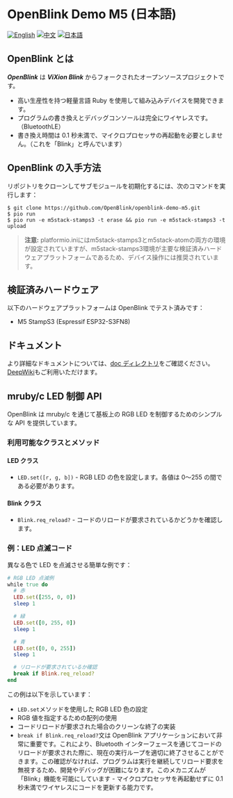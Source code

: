 # OpenBlink Demo M5 (日本語)

[![English](https://img.shields.io/badge/language-English-blue.svg)](README.md)
[![中文](https://img.shields.io/badge/language-中文-red.svg)](README.zh-CN.md)
[![日本語](https://img.shields.io/badge/language-日本語-green.svg)](README.ja.md)

## OpenBlink とは

**_OpenBlink_** は **_ViXion Blink_** からフォークされたオープンソースプロジェクトです。

- 高い生産性を持つ軽量言語 Ruby を使用して組み込みデバイスを開発できます。
- プログラムの書き換えとデバッグコンソールは完全にワイヤレスです。（BluetoothLE）
- 書き換え時間は 0.1 秒未満で、マイクロプロセッサの再起動を必要としません。（これを「Blink」と呼んでいます）

## OpenBlink の入手方法

リポジトリをクローンしてサブモジュールを初期化するには、次のコマンドを実行します：

```console
$ git clone https://github.com/OpenBlink/openblink-demo-m5.git
$ pio run
$ pio run -e m5stack-stamps3 -t erase && pio run -e m5stack-stamps3 -t upload
```

> **注意:** platformio.iniにはm5stack-stamps3とm5stack-atomの両方の環境が設定されていますが、m5stack-stamps3環境が主要な検証済みハードウェアプラットフォームであるため、デバイス操作には推奨されています。


## 検証済みハードウェア

以下のハードウェアプラットフォームは OpenBlink でテスト済みです：

- M5 StampS3 (Espressif ESP32-S3FN8)

## ドキュメント

より詳細なドキュメントについては、[doc ディレクトリ](./doc)をご確認ください。
[DeepWiki](https://deepwiki.com/OpenBlink/openblink-demo-m5)もご利用いただけます。

## mruby/c LED 制御 API

OpenBlink は mruby/c を通じて基板上の RGB LED を制御するためのシンプルな API を提供しています。

### 利用可能なクラスとメソッド

#### LED クラス

- `LED.set([r, g, b])` - RGB LED の色を設定します。各値は 0〜255 の間である必要があります。

#### Blink クラス

- `Blink.req_reload?` - コードのリロードが要求されているかどうかを確認します。

### 例：LED 点滅コード

異なる色で LED を点滅させる簡単な例です：

```ruby
# RGB LED 点滅例
while true do
  # 赤
  LED.set([255, 0, 0])
  sleep 1

  # 緑
  LED.set([0, 255, 0])
  sleep 1

  # 青
  LED.set([0, 0, 255])
  sleep 1

  # リロードが要求されているか確認
  break if Blink.req_reload?
end
```

この例は以下を示しています：

- `LED.set`メソッドを使用した RGB LED 色の設定
- RGB 値を指定するための配列の使用
- コードリロードが要求された場合のクリーンな終了の実装
- `break if Blink.req_reload?`文は OpenBlink アプリケーションにおいて非常に重要です。これにより、Bluetooth インターフェースを通じてコードのリロードが要求された際に、現在の実行ループを適切に終了させることができます。この確認がなければ、プログラムは実行を継続してリロード要求を無視するため、開発やデバッグが困難になります。このメカニズムが「Blink」機能を可能にしています - マイクロプロセッサを再起動せずに 0.1 秒未満でワイヤレスにコードを更新する能力です。
